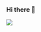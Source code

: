 ### Hi there 👋

<a href="https://www.naver.com" target="_blank"><img src="https://img.shields.io/badge/뱃지레이블-배경색?style=plastic&logo=Springboot&logoColor=#6DB33F"/></a>

<!--
**v7153623/v7153623** is a ✨ _special_ ✨ repository because its `README.md` (this file) appears on your GitHub profile.

Here are some ideas to get you started:

- 🔭 I’m currently working on ...
- 🌱 I’m currently learning ...
- 👯 I’m looking to collaborate on ...
- 🤔 I’m looking for help with ...
- 💬 Ask me about ...
- 📫 How to reach me: ...
- 😄 Pronouns: ...
- ⚡ Fun fact: ...
-->
